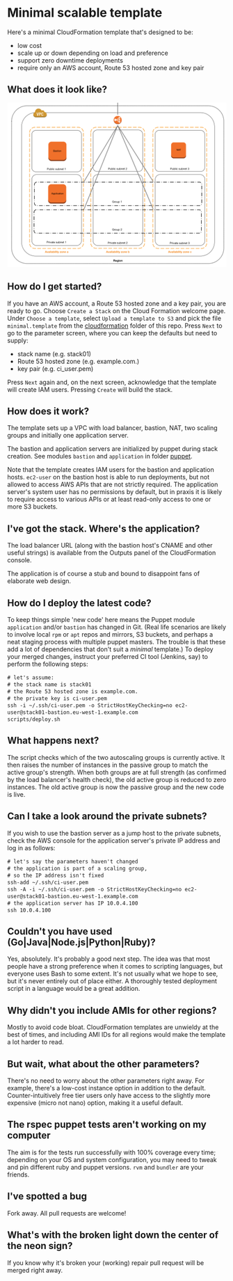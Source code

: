 Minimal scalable template
=========================
Here's a minimal CloudFormation template that's designed to be:

* low cost
* scale up or down depending on load and preference
* support zero downtime deployments
* require only an AWS account, Route 53 hosted zone and key pair

What does it look like?
-----------------------
![Schematic of the stack with VPC, three public and three private subnets, load balancer, bastion, application and NAT servers](images/schematic.gif)

How do I get started?
---------------------
If you have an AWS account, a Route 53 hosted zone and a key pair, you are ready to go. Choose `Create a Stack` on the Cloud Formation welcome page. Under `Choose a template`, select `Upload a template to S3` and pick the file `minimal.template` from the [cloudformation](cloudformation) folder of this repo. Press `Next` to go to the parameter screen, where you can keep the defaults but need to supply:

* stack name (e.g. stack01)
* Route 53 hosted zone (e.g. example.com.)
* key pair (e.g. ci\_user.pem)

Press `Next` again and, on the next screen, acknowledge that the template will create IAM users. Pressing `Create` will build the stack.

How does it work?
-----------------
The template sets up a VPC with load balancer, bastion, NAT, two scaling groups and initially one application server.

The bastion and application servers are initialized by puppet during stack creation. See modules `bastion` and `application` in folder [puppet](puppet).

Note that the template creates IAM users for the bastion and application hosts. `ec2-user` on the bastion host is able to run deployments, but not allowed to access AWS APIs that are not strictly required. The application server's system user has no permissions by default, but in praxis it is likely to require access to various APIs or at least read-only access to one or more S3 buckets.

I've got the stack. Where's the application?
------------------------------------------------
The load balancer URL (along with the bastion host's CNAME and other useful strings) is available from the Outputs panel of the CloudFormation console.

The application is of course a stub and bound to disappoint fans of elaborate web design.

How do I deploy the latest code?
--------------------------------
To keep things simple 'new code' here means the Puppet module `application` and/or `bastion` has changed in Git. (Real life scenarios are likely to involve local `rpm` or `apt` repos and mirrors, S3 buckets, and perhaps a neat staging process with multiple puppet masters. The trouble is that these add a lot of dependencies that don't suit a *minimal* template.) To deploy your merged changes, instruct your preferred CI tool (Jenkins, say) to perform the following steps:

    # let's assume:
    # the stack name is stack01
    # the Route 53 hosted zone is example.com.
    # the private key is ci-user.pem
    ssh -i ~/.ssh/ci-user.pem -o StrictHostKeyChecking=no ec2-user@stack01-bastion.eu-west-1.example.com
    scripts/deploy.sh

What happens next?
------------------
The script checks which of the two autoscaling groups is currently active. It then raises the number of instances in the passive group to match the active group's strength. When both groups are at full strength (as confirmed by the load balancer's health check), the old active group is reduced to zero instances. The old active group is now the passive group and the new code is live.

Can I take a look around the private subnets?
---------------------------------------------
If you wish to use the bastion server as a jump host to the private subnets, check the AWS console for the application server's private IP address and log in as follows:

    # let's say the parameters haven't changed
    # the application is part of a scaling group,
    # so the IP address isn't fixed 
    ssh-add ~/.ssh/ci-user.pem
    ssh -A -i ~/.ssh/ci-user.pem -o StrictHostKeyChecking=no ec2-user@stack01-bastion.eu-west-1.example.com 
    # the application server has IP 10.0.4.100
    ssh 10.0.4.100

Couldn't you have used (Go|Java|Node.js|Python|Ruby)?
-----------------------------------------------------
Yes, absolutely. It's probably a good next step. The idea was that most people have a strong preference when it comes to scripting languages, but everyone uses Bash to some extent. It's not usually what we hope to see, but it's never entirely out of place either. A thoroughly tested deployment script in a language would be a great addition.

Why didn't you include AMIs for other regions?
----------------------------------------------
Mostly to avoid code bloat. CloudFormation templates are unwieldy at the best of times, and including AMI IDs for all regions would make the template a lot harder to read.

But wait, what about the other parameters?
------------------------------------------
There's no need to worry about the other parameters right away. For example, there's a low-cost instance option in addition to the default. Counter-intuitively free tier users only have access to the slightly more expensive (micro not nano) option, making it a useful default.

The rspec puppet tests aren't working on my computer 
----------------------------------------------------
The aim is for the tests run successfully with 100% coverage every time; depending on your OS and system configuration, you may need to tweak and pin different ruby and puppet versions. `rvm` and `bundler` are your friends.

I've spotted a bug
------------------
Fork away. All pull requests are welcome!

What's with the broken light down the center of the neon sign?
--------------------------------------------------------------
If you know why it's broken your (working) repair pull request will be merged right away. 
